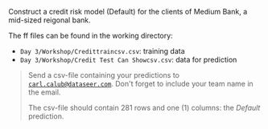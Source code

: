 Construct a credit risk model (Default) for the clients of Medium Bank, a mid-sized reigonal bank.

The ff files can be found in the working directory:

* `Day 3/Workshop/Credittraincsv.csv`: training data
* `Day 3/Workshop/Credit Test Can Showcsv.csv`: data for prediction

> Send a csv-file containing your predictions to [`carl.calub@dataseer.com`](mailto:carl.calub@dataseer.com).  Don't forget to include your team name in the email.
>
> The csv-file should contain 281 rows and one (1) columns: the *Default* prediction.
